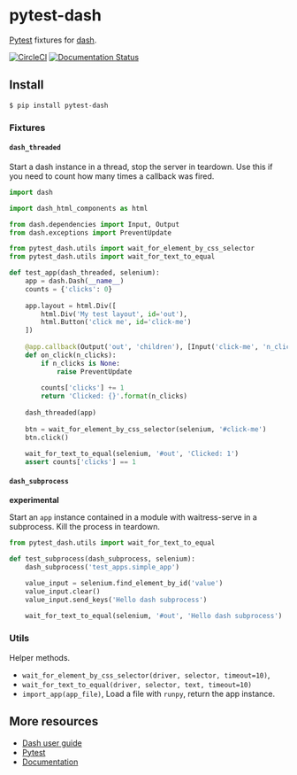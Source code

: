 # pytest-dash

[Pytest][2] fixtures for [dash][1].

[![CircleCI](https://circleci.com/gh/T4rk1n/pytest-dash.svg?style=svg)](https://circleci.com/gh/T4rk1n/pytest-dash)
[![Documentation Status](https://readthedocs.org/projects/pytest-dash/badge/?version=latest)](https://pytest-dash.readthedocs.io/en/latest/?badge=latest)

## Install

`$ pip install pytest-dash`

### Fixtures

#### `dash_threaded`

Start a dash instance in a thread, stop the server in teardown. Use this if
you need to count how many times a callback was fired.

```python
import dash

import dash_html_components as html

from dash.dependencies import Input, Output
from dash.exceptions import PreventUpdate

from pytest_dash.utils import wait_for_element_by_css_selector
from pytest_dash.utils import wait_for_text_to_equal

def test_app(dash_threaded, selenium):
    app = dash.Dash(__name__)
    counts = {'clicks': 0}
    
    app.layout = html.Div([
        html.Div('My test layout', id='out'),
        html.Button('click me', id='click-me')
    ])
    
    @app.callback(Output('out', 'children'), [Input('click-me', 'n_clicks')])
    def on_click(n_clicks):
        if n_clicks is None:
            raise PreventUpdate
        
        counts['clicks'] += 1
        return 'Clicked: {}'.format(n_clicks)
    
    dash_threaded(app)
    
    btn = wait_for_element_by_css_selector(selenium, '#click-me')
    btn.click()
    
    wait_for_text_to_equal(selenium, '#out', 'Clicked: 1')
    assert counts['clicks'] == 1
```

#### `dash_subprocess`

**experimental**

Start an `app` instance contained in a module with waitress-serve in a
subprocess. Kill the process in teardown.

```python
from pytest_dash.utils import wait_for_text_to_equal

def test_subprocess(dash_subprocess, selenium):
    dash_subprocess('test_apps.simple_app')

    value_input = selenium.find_element_by_id('value')
    value_input.clear()
    value_input.send_keys('Hello dash subprocess')

    wait_for_text_to_equal(selenium, '#out', 'Hello dash subprocess')
```

### Utils

Helper methods.

- `wait_for_element_by_css_selector(driver, selector, timeout=10)`,
- `wait_for_text_to_equal(driver, selector, text, timeout=10)`
- `import_app(app_file)`, Load a file with `runpy`, return the app instance.

## More resources

- [Dash user guide](https://dash.plot.ly/)
- [Pytest][2]
- [Documentation][3]


[1]: https://github.com/plotly/dash
[2]: https://github.com/pytest-dev/pytest
[3]: https://pytest-dash.readthedocs.io/en/latest/
